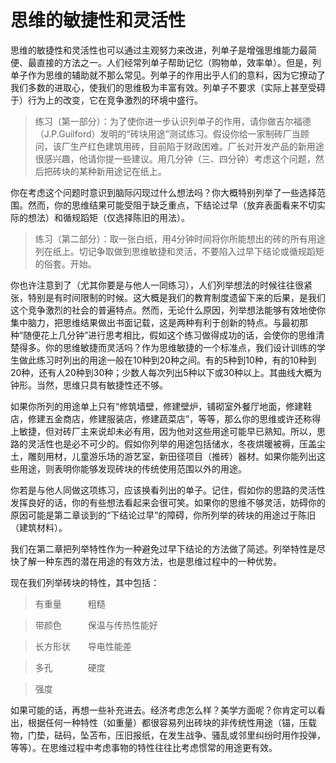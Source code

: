 # 思维的敏捷性和灵活性

思维的敏捷性和灵活性也可以通过主观努力来改进，列单子是增强思维能力最简便、最直接的方法之一。人们经常列单子帮助记忆（购物单，效率单）。但是，列单子作为思维的辅助就不那么常见。列单子的作用出乎人们的意料，因为它撩动了我们多数的进取心，使我们的思维极为丰富有效。列单子不要求（实际上甚至受碍于）行为上的改变，它在竞争激烈的环境中盛行。

> 练习（第一部分）：为了使你进一步认识列单子的作用，请你做吉尔福德（J.P.Guilford）发明的“砖块用途”测试练习。假设你给一家制砖厂当顾问，该厂生产红色建筑用砖，目前陷于财政困难。厂长对开发产品的新用途很感兴趣，他请你提一些建议。用几分钟（三、四分钟）考虑这个问题，然后把砖块的某种新用途记在纸上。

你在考虑这个问题时意识到脑际闪现过什么想法吗？你大概特别列举了一些选择范围。然而，你的思维结果可能受阻于缺乏重点，下结论过早（放弃表面看来不切实际的想法）和循规蹈矩（仅选择陈旧的用法）。

> 练习（第二部分）：取一张白纸，用4分钟时间将你所能想出的砖的所有用途列在纸上。切记争取做到思维敏捷和灵活，不要陷入过早下结论或循规蹈矩的俗套。开始。

你也许注意到了（尤其你要是与他人一同练习），人们列举想法的时候往往很紧张，特别是有时间限制的时候。这大概是我们的教育制度遗留下来的后果，是我们这个竞争激烈的社会的普遍特点。然而，无论什么原因，列举想法能够有效地使你集中脑力，把思维结果做出书面记载，这是两种有利于创新的特点。与最初那种“随便花上几分钟”进行思考相比，假如这个练习做得成功的话，会使你的思维清楚得多。你的思维敏捷而灵活吗？作为思维敏捷的一个标准点，我们设计训练的学生做此练习时列出的用途一般在10种到20种之间。有的5种到10种，有的10种到20种，还有人20种到30种；少数人每次列出5种以下或30种以上。其曲线大概为钟形。当然，思维只具有敏捷性还不够。

如果你所列的用途单上只有“修筑墙壁，修建壁炉，铺砌室外餐厅地面，修建鞋店，修建五金商店，修建服装店，修建蔬菜店”，等等，那么你的思维或许还称得上敏捷，但对砖厂主来说却未必有用，因为他对这些用途可能早已熟知。所以，思路的灵活性也是必不可少的。假如你列举的用途包括储水，冬夜烘暖被褥，压盖尘土，雕刻用材，儿童游乐场的游艺室，新田径项目（推砖）器材。如果你能列出这些用途，则表明你能够发现砖块的传统使用范围以外的用途。

你若是与他人同做这项练习，应该换看列出的单子。记住，假如你的思路的灵活性发挥良好的话，你的有些想法看起来会很可笑。如果你的思维不够灵活，妨碍你的原因可能是第二章谈到的“下结论过早”的障碍，你所列举的砖块的用途过于陈旧（建筑材料）。

我们在第二章把列举特性作为一种避免过早下结论的方法做了简述。列举特性是尽快了解一种东西的潜在用途的有效方法，也是思维过程中的一种优势。

现在我们列举砖块的特性，其中包括：

> 有重量　　　粗糙

> 带颜色　　　保温与传热性能好

> 长方形状　　导电性能差

> 多孔　　　　硬度

> 强度

如果可能的话，再想一些补充进去。经济考虑怎么样？美学方面呢？你肯定可以看出，根据任何一种特性（如重量）都很容易列出砖块的非传统性用途（锚，压载物，门垫，砝码，坠苫布，压旧报纸，在发生战争、骚乱或邻里纠纷时用作投弹，等等）。在思维过程中考虑事物的特性往往比考虑惯常的用途更有效。

